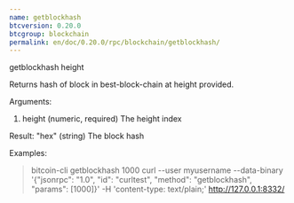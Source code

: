 ```yaml
---
name: getblockhash
btcversion: 0.20.0
btcgroup: blockchain
permalink: en/doc/0.20.0/rpc/blockchain/getblockhash/
---
```


getblockhash height

Returns hash of block in best-block-chain at height provided.

Arguments:
1. height    (numeric, required) The height index

Result:
"hex"    (string) The block hash

Examples:
> bitcoin-cli getblockhash 1000
> curl --user myusername --data-binary '{"jsonrpc": "1.0", "id": "curltest", "method": "getblockhash", "params": [1000]}' -H 'content-type: text/plain;' http://127.0.0.1:8332/


